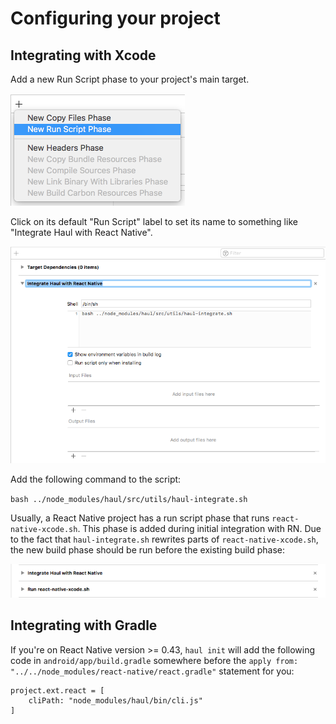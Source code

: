# Configuring your project

## Integrating with Xcode

Add a new Run Script phase to your project's main target.

![](./img/xcode-integration-1.png)

Click on its default "Run Script" label to set its name to something like "Integrate Haul with React Native".

![](./img/xcode-integration-2.png)

Add the following command to the script:

`bash ../node_modules/haul/src/utils/haul-integrate.sh`

Usually, a React Native project has a run script phase that runs `react-native-xcode.sh`. This phase is added during initial integration with RN. Due to the fact that `haul-integrate.sh` rewrites parts of `react-native-xcode.sh`, the new build phase should be run before the existing build phase:

![](./img/xcode-integration-3.png)

## Integrating with Gradle

If you're on React Native version >= 0.43, `haul init` will add the following code in `android/app/build.gradle` somewhere before the `apply from: "../../node_modules/react-native/react.gradle"` statement for you:

```
project.ext.react = [
    cliPath: "node_modules/haul/bin/cli.js"
]
```
